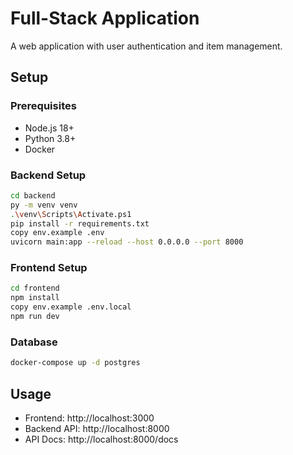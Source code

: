 # Full-Stack Application

A web application with user authentication and item management.

## Setup

### Prerequisites
- Node.js 18+
- Python 3.8+
- Docker

### Backend Setup
```bash
cd backend
py -m venv venv
.\venv\Scripts\Activate.ps1
pip install -r requirements.txt
copy env.example .env
uvicorn main:app --reload --host 0.0.0.0 --port 8000
```

### Frontend Setup
```bash
cd frontend
npm install
copy env.example .env.local
npm run dev
```

### Database
```bash
docker-compose up -d postgres
```

## Usage
- Frontend: http://localhost:3000
- Backend API: http://localhost:8000
- API Docs: http://localhost:8000/docs 